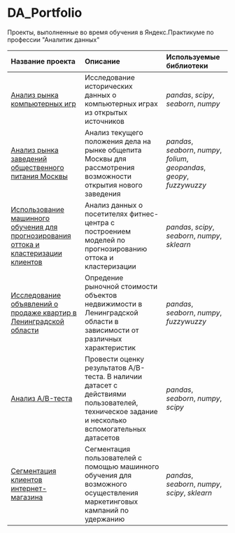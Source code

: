 # DA_Portfolio
Проекты, выполненные во время обучения в Яндекс.Практикуме по профессии "Аналитик данных"

| Название проекта | Описание | Используемые библиотеки | 
| :---------------------- | :---------------------- | :---------------------- |
| [Анализ рынка компьютерных игр](GameDev_project) | Исследование исторических данных о компьютерных играх из открытых источников| *pandas*, *scipy*, *seaborn*, *numpy* |
| [Анализ рынка заведений общественного питания Москвы](CafeMoscow_project) | Анализ текущего положения дела на рынке общепита Москвы для рассмотрения возможности открытия нового заведения| *pandas*, *seaborn*, *numpy*, *folium*, *geopandas*, *geopy*, *fuzzywuzzy* |
| [Использование машинного обучения для прогнозирования оттока и кластеризации клиентов](GymClients_project) | Анализ данных о посетителях фитнес-центра с построением моделей по прогнозированию оттока и кластеризации| *pandas*, *scipy*, *seaborn*, *numpy*, *sklearn* |
| [Исследование объявлений о продаже квартир в Ленинградской области](RealtySPb_project) | Опредение рыночной стоимости объектов недвижимости в Ленинградской области в зависимости от различных характеристик| *pandas*, *seaborn*, *numpy*, *fuzzywuzzy* |
| [Анализ A/B-теста](AB-test_project) | Провести оценку результатов A/B-теста. В наличии датасет с действиями пользователей, техническое задание и несколько вспомогательных датасетов| *pandas*, *seaborn*, *numpy*, *scipy* |
| [Сегментация клиентов интернет-магазина](E-commerce_project) | Сегментация пользователей с помощью машинного обучения для возможного осуществления маркетинговых кампаний по удержанию| *pandas*, *seaborn*, *numpy*, *scipy*, *sklearn* |
